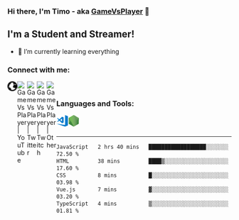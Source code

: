 ### Hi there, I'm Timo - aka [GameVsPlayer][website] 👋

## I'm a Student and Streamer!
- 🌱 I’m currently learning everything 

### Connect with me:

[<img align="left" alt="Gamu.tk" width="22px" src="https://raw.githubusercontent.com/iconic/open-iconic/master/svg/globe.svg" />][website]
[<img align="left" alt="GameVsPlayer | YouTube" width="22px" src="https://cdn.jsdelivr.net/npm/simple-icons@v3/icons/youtube.svg" />][youtube]
[<img align="left" alt="GameVsPlayer | Twitter" width="22px" src="https://cdn.jsdelivr.net/npm/simple-icons@v3/icons/twitter.svg" />][twitter]
[<img align="left" alt="GameVsPlayer | Twitch" width="22px" src="https://cdn.jsdelivr.net/npm/simple-icons@v3/icons/twitch.svg" />][twitch]
[<img align="left" alt="GameVsPlayer | Other" width="22px" src="https://cdn.jsdelivr.net/npm/simple-icons@v3/icons/discord.svg" />][other]

<br />

### Languages and Tools:

<img align="left" alt="Visual Studio Code" width="26px" src="https://raw.githubusercontent.com/github/explore/80688e429a7d4ef2fca1e82350fe8e3517d3494d/topics/visual-studio-code/visual-studio-code.png" />
<img align="left" alt="Node.js" width="26px" src="https://raw.githubusercontent.com/github/explore/80688e429a7d4ef2fca1e82350fe8e3517d3494d/topics/nodejs/nodejs.png" />

<br />
<br />

---

<!--START_SECTION:waka-->
```text
JavaScript   2 hrs 40 mins   ██████████████████░░░░░░░   72.50 % 
HTML         38 mins         ████▒░░░░░░░░░░░░░░░░░░░░   17.60 % 
CSS          8 mins          █░░░░░░░░░░░░░░░░░░░░░░░░   03.98 % 
Vue.js       7 mins          ▓░░░░░░░░░░░░░░░░░░░░░░░░   03.20 % 
TypeScript   4 mins          ▒░░░░░░░░░░░░░░░░░░░░░░░░   01.81 % 
```
<!--END_SECTION:waka-->

[website]: https://gamu.tk/
[twitter]: https://gamu.tk/twitter
[youtube]: https://gamu.tk/youtube
[twitch]: https://gamu.tk/twitch
[other]: https://gamu.tk/social
